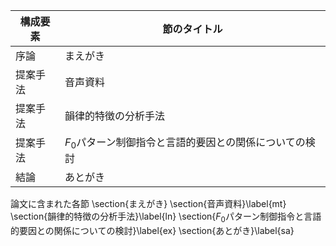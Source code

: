 構成要素 | 節のタイトル
 --- | --- 
序論 | まえがき
提案手法 | 音声資料
提案手法 | 韻律的特徴の分析手法
提案手法 | $F_0$パターン制御指令と言語的要因との関係についての検討
結論 | あとがき

論文に含まれた各節
\section{まえがき}
\section{音声資料}\label{mt}
\section{韻律的特徴の分析手法}\label{ln}
\section{$F_0$パターン制御指令と言語的要因との関係についての検討}\label{ex}
\section{あとがき}\label{sa}
